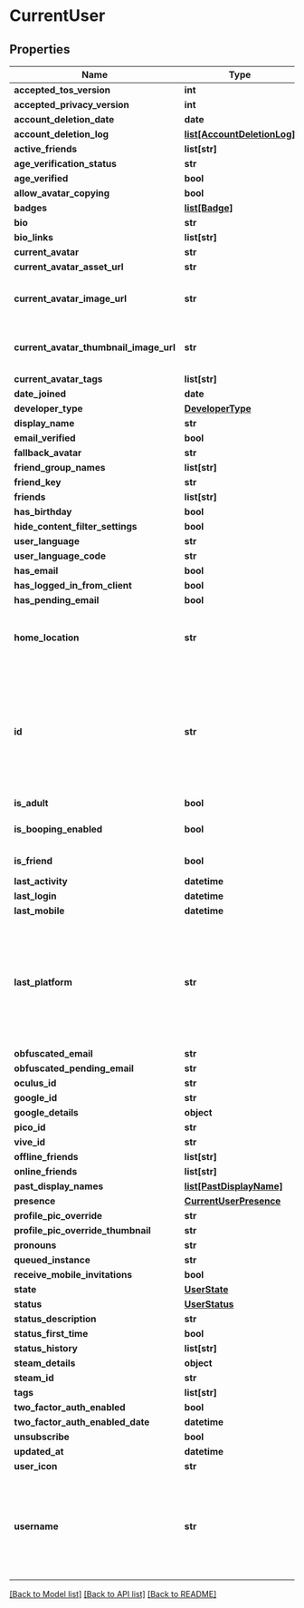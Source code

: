 # CurrentUser


## Properties
Name | Type | Description | Notes
------------ | ------------- | ------------- | -------------
**accepted_tos_version** | **int** |  | 
**accepted_privacy_version** | **int** |  | [optional] 
**account_deletion_date** | **date** |  | [optional] 
**account_deletion_log** | [**list[AccountDeletionLog]**](AccountDeletionLog.md) |   | [optional] 
**active_friends** | **list[str]** |   | [optional] 
**age_verification_status** | **str** |  | 
**age_verified** | **bool** |  | 
**allow_avatar_copying** | **bool** |  | 
**badges** | [**list[Badge]**](Badge.md) |   | [optional] 
**bio** | **str** |  | 
**bio_links** | **list[str]** |   | 
**current_avatar** | **str** |  | 
**current_avatar_asset_url** | **str** |  | 
**current_avatar_image_url** | **str** | When profilePicOverride is not empty, use it instead. | 
**current_avatar_thumbnail_image_url** | **str** | When profilePicOverride is not empty, use it instead. | 
**current_avatar_tags** | **list[str]** |  | 
**date_joined** | **date** |  | 
**developer_type** | [**DeveloperType**](DeveloperType.md) |  | 
**display_name** | **str** |  | 
**email_verified** | **bool** |  | 
**fallback_avatar** | **str** |  | [optional] 
**friend_group_names** | **list[str]** | Always empty array. | 
**friend_key** | **str** |  | 
**friends** | **list[str]** |  | 
**has_birthday** | **bool** |  | 
**hide_content_filter_settings** | **bool** |  | [optional] 
**user_language** | **str** |  | [optional] 
**user_language_code** | **str** |  | [optional] 
**has_email** | **bool** |  | 
**has_logged_in_from_client** | **bool** |  | 
**has_pending_email** | **bool** |  | 
**home_location** | **str** | WorldID be \&quot;offline\&quot; on User profiles if you are not friends with that user. | 
**id** | **str** | A users unique ID, usually in the form of &#x60;usr_c1644b5b-3ca4-45b4-97c6-a2a0de70d469&#x60;. Legacy players can have old IDs in the form of &#x60;8JoV9XEdpo&#x60;. The ID can never be changed. | 
**is_adult** | **bool** |  | 
**is_booping_enabled** | **bool** |  | [optional] [default to True]
**is_friend** | **bool** |  | [default to False]
**last_activity** | **datetime** |  | [optional] 
**last_login** | **datetime** |  | 
**last_mobile** | **datetime** |  | 
**last_platform** | **str** | This can be &#x60;standalonewindows&#x60; or &#x60;android&#x60;, but can also pretty much be any random Unity verison such as &#x60;2019.2.4-801-Release&#x60; or &#x60;2019.2.2-772-Release&#x60; or even &#x60;unknownplatform&#x60;. | 
**obfuscated_email** | **str** |  | 
**obfuscated_pending_email** | **str** |  | 
**oculus_id** | **str** |  | 
**google_id** | **str** |  | [optional] 
**google_details** | **object** |  | [optional] 
**pico_id** | **str** |  | [optional] 
**vive_id** | **str** |  | [optional] 
**offline_friends** | **list[str]** |  | [optional] 
**online_friends** | **list[str]** |  | [optional] 
**past_display_names** | [**list[PastDisplayName]**](PastDisplayName.md) |   | 
**presence** | [**CurrentUserPresence**](CurrentUserPresence.md) |  | [optional] 
**profile_pic_override** | **str** |  | 
**profile_pic_override_thumbnail** | **str** |  | 
**pronouns** | **str** |  | 
**queued_instance** | **str** |  | [optional] 
**receive_mobile_invitations** | **bool** |  | [optional] 
**state** | [**UserState**](UserState.md) |  | 
**status** | [**UserStatus**](UserStatus.md) |  | 
**status_description** | **str** |  | 
**status_first_time** | **bool** |  | 
**status_history** | **list[str]** |  | 
**steam_details** | **object** |  | 
**steam_id** | **str** |  | 
**tags** | **list[str]** |  | 
**two_factor_auth_enabled** | **bool** |  | 
**two_factor_auth_enabled_date** | **datetime** |  | [optional] 
**unsubscribe** | **bool** |  | 
**updated_at** | **datetime** |  | [optional] 
**user_icon** | **str** |  | 
**username** | **str** | -| **DEPRECATED:** VRChat API no longer return usernames of other users. [See issue by Tupper for more information](https://github.com/pypy-vrc/VRCX/issues/429). | [optional] 

[[Back to Model list]](../README.md#documentation-for-models) [[Back to API list]](../README.md#documentation-for-api-endpoints) [[Back to README]](../README.md)


